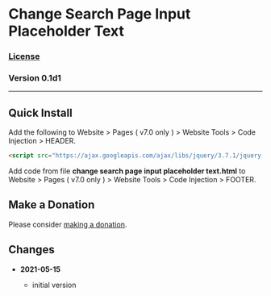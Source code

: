 # Change Search Page Input Placeholder Text

### [License][99]

### Version 0.1d1

---

## Quick Install

Add the following to Website > Pages ( v7.0 only ) > Website Tools > Code
Injection > HEADER.

```html
<script src="https://ajax.googleapis.com/ajax/libs/jquery/3.7.1/jquery.min.js"></script>
```

Add code from file **change search page input placeholder text.html** to
Website > Pages ( v7.0 only ) > Website Tools > Code Injection > FOOTER.

## Make a Donation

Please consider [making a donation](https://github.com/tomsWebConsulting/twcsl#make-a-donation).

## Changes

<!-- * **2021-07-01**

  * added code to change read more link
  * use twcsl
  * bumped version to 0.1d2
  -->
* **2021-05-15**

  * initial version

[99]: https://github.com/tomsWebConsulting/twcsl/blob/main/LICENSE.txt#L1
